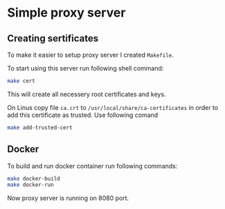 # Simple proxy server

## Creating sertificates

To make it easier to setup proxy server I created `Makefile`.

To start using this server run following shell command:

```bash
make cert
```

This will create all necessery root certificates and keys.

On Linus copy file `ca.crt` to `/usr/local/share/ca-certificates` in order to add this certificate as trusted. Use following comand
```bash
make add-trusted-cert
```

## Docker

To build and run docker container run following commands:
```bash
make docker-build
make docker-run
```
Now proxy server is running on 8080 port.
